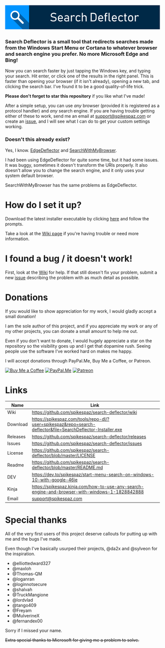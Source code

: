<h1 align="center">
  <img src="icons/title.png" alt="Search Deflector"/>
</h1>

### **Search Deflector** is a small tool that redirects searches made from the Windows Start Menu or Cortana to whatever browser and search engine you prefer. No more Microsoft Edge and Bing!

Now you can search faster by just tapping the Windows key, and typing your search. Hit enter, or click one of the results in the right panel. This is faster than opening your browser (if it isn't already), opening a new tab, and clicking the search bar. I've found it to be a good quality-of-life trick.

**Please don't forget to star this repository** if you like what I've made!

After a simple setup, you can use *any* browser (provided it is registered as a protocol handler) and *any* search engine. If you are having trouble getting either of these to work, send me an email at support@spikespaz.com or create an [issue](https://github.com/spikespaz/search-deflector/issues), and I will see what I can do to get your custom settings working.

### Doesn't this already exist?

Yes, I know. [EdgeDeflector](https://github.com/da2x/EdgeDeflector) and [SearchWithMyBrowser](https://github.com/sylveon/SearchWithMyBrowser).

I had been using EdgeDeflector for quite some time, but it had some issues. It was buggy, sometimes it doesn't transform the URIs properly. It also doesn't allow you to change the search engine, and it only uses your system default browser.

SearchWithMyBrowser has the same problems as EdgeDeflector.

# How do I set it up?

Download the latest installer executable by clicking [here](https://spikespaz.com/tools/repo-dl/?user=spikespaz&repo=search-deflector&file=SearchDeflector-Installer.exe) and follow the prompts.

Take a look at the [Wiki page](https://github.com/spikespaz/search-deflector/wiki/Setup-&-Installing) if you're having trouble or need more information.

# I found a bug / it doesn't work!

First, look at the [Wiki](https://github.com/spikespaz/search-deflector/wiki/Troubleshooting) for help. If that still doesn't fix your problem, submit a new [issue](https://github.com/spikespaz/search-deflector/issues) describing the problem with as much detail as possible.

# Donations

If you would like to show appreciation for my work, I would gladly accept a small donation!

I am the sole author of this project, and if you appreciate my work or any of my other projects, you can donate a small amount to help me out.

Even if you don't want to donate, I would hugely appreciate a star on the repository so the visibility goes up and I get that dopamine rush. Seeing people use the software I've worked hard on makes me happy.

I will accept donations through PayPal.Me, Buy Me a Coffee, or Patreon.

[![Buy Me a Coffee](https://i.imgur.com/fN422E7.png)](https://buymeacoffee.com/spikespaz)
[![PayPal.Me](https://i.imgur.com/JWkunGi.png)](https://paypal.me/spikespaz)
[![Patreon](https://i.imgur.com/K05b2RO.png)](https://patreon.com/spikespaz)

# Links

| Name | Link |
| ---- | ---- |
| Wiki     | https://github.com/spikespaz/search-deflector/wiki                        |
| Download | https://spikespaz.com/tools/repo-dl/?user=spikespaz&repo=search-deflector&file=SearchDeflector-Installer.exe |
| Releases | https://github.com/spikespaz/search-deflector/releases                    |
| Issues   | https://github.com/spikespaz/search-deflector/issues                      |
| License  | https://github.com/spikespaz/search-deflector/blob/master/LICENSE         |
| Readme   | https://github.com/spikespaz/search-deflector/blob/master/README.md       |
| DEV      | https://dev.to/spikespaz/start-menu-search-on-windows-10-with-google-46ie |
| Kinja    | https://spikespaz.kinja.com/how-to-use-any-search-engine-and-browser-with-windows-1-1828842888 |
| Email    | support@spikespaz.com                                                     |

# Special thanks

All of the very first users of this project deserve callouts for putting up with me and the bugs I've made.

Even though I've basically usurped their projects, @da2x and @sylveon for the inspiration.

 - @elliottedward327
 - @maxloh
 - @Thomas-QM
 - @loganran
 - @loginnotsecure
 - @shalvah
 - @TruckMangione
 - @lordvlad
 - @tango409
 - @Freyam
 - @MulverineX
 - @fernandex00

Sorry if I missed your name.

~~Extra special thanks to Microsoft for giving me a problem to solve.~~
